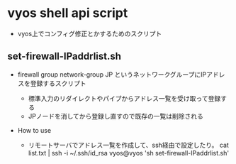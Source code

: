 # vyos shell api script

- vyos上でコンフィグ修正とかするためのスクリプト

## set-firewall-IPaddrlist.sh

- firewall group network-group JP というネットワークグループにIPアドレスを登録するスクリプト
    - 標準入力のリダイレクトやパイプからアドレス一覧を受け取って登録する
    - JPノードを消してから登録し直すので既存の一覧は削除される

- How to use
    - リモートサーバでアドレス一覧を作成して、ssh経由で設定したり。
     cat list.txt | ssh -i ~/.ssh/id_rsa vyos@vyos 'sh set-firewall-IPaddrlist.sh'


